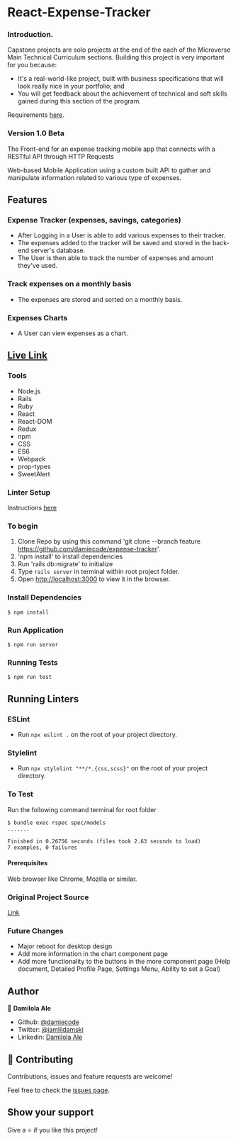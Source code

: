 # React-Expense-Tracker

### Introduction.

Capstone projects are solo projects at the end of the each of the Microverse Main Technical Curriculum sections. Building this project is very important for you because:

* It's a real-world-like project, built with business specifications that will look really nice in your portfolio; and
* You will get feedback about the achievement of technical and soft skills gained during this section of the program.

Requirements [here](https://www.notion.so/Final-Capstone-Project-Tracking-App-22e454da738c46efaf17721826841772).

### Version 1.0 Beta
The Front-end for an expense tracking mobile app that connects with a RESTful API through HTTP Requests

Web-based Mobile Application using a custom built API to gather and manipulate information related to various type of expenses.

## Features
### Expense Tracker (expenses, savings, categories)
- After Logging in a User is able to add various expenses to their tracker. 
- The expenses added to the tracker will be saved and stored in the back-end server's database.  
- The User is then able to track the number of expenses and amount they've used.
### Track expenses on a monthly basis
- The expenses are stored and sorted on a monthly basis.
### Expenses Charts
- A User can view expenses as a chart.

## [Live Link](https://react-expense-trackers.netlify.app/)

### Tools

* Node.js
* Rails
* Ruby
* React
* React-DOM
* Redux
* npm
* CSS
* ES6
* Webpack
* prop-types
* SweetAlert

### Linter Setup

Instructions [here](https://github.com/geraldgsh/energy-tracker/wiki/%23-Step-1-%E2%80%94-Creating-a-New-Rails-Application)

### To begin

1. Clone Repo by using this command 'git clone --branch feature https://github.com/damiecode/expense-tracker'. 
2. 'npm install' to install dependencies
3. Run 'rails db:migrate' to initialize
4. Type `rails server` in terminal within root project folder.
5. Open [http://localhost:3000](http://localhost:3000) to view it in the browser.

### Install Dependencies

```
$ npm install
```

### Run Application

```
$ npm run server
```

### Running Tests

```
$ npm run test
```

## Running Linters

### ESLint
- Run `npx eslint .` on the root of your project directory.

### Stylelint
- Run `npx stylelint "**/*.{css,scss}"` on the root of your project directory.

### To Test

Run the following command terminal for root folder

```
$ bundle exec rspec spec/models
.......

Finished in 0.26756 seconds (files took 2.63 seconds to load)
7 examples, 0 failures
```

#### Prerequisites
Web browser like Chrome, Mozilla or similar.

### Original Project Source

[Link](https://www.notion.so/Final-Capstone-Project-Tracking-App-22e454da738c46efaf17721826841772)

### Future Changes
- Major reboot for desktop design
- Add more information in the chart component page
- Add more functionality to the buttons in the more component page
(Help document, Detailed Profile Page, Settings Menu, Ability to set a Goal)

## Author

👤 **Damilola Ale**

- Github: [@damiecode](https://github.com/damiecode)
- Twitter: [@iamlildamski](https://twitter.com/iamlildamski)
- Linkedin: [Damilola Ale](https://www.linkedin.com/in/damiecode/)

## 🤝 Contributing

Contributions, issues and feature requests are welcome!

Feel free to check the [issues page](issues/).

## Show your support

Give a ⭐️ if you like this project!
